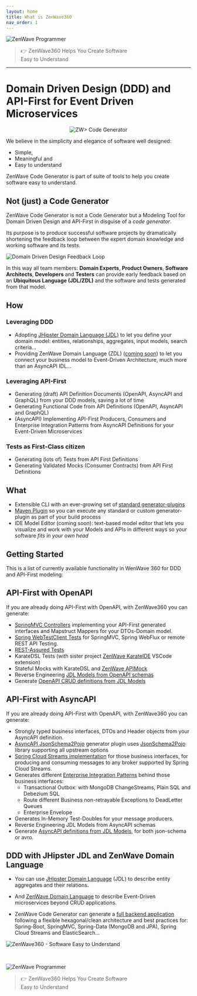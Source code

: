 ```yaml
---
layout: home
title: What is ZenWave360
nav_order: 1
---
```


<div class="buddha-blockquote">
    <img src="resources/laptop-buddha.png" alt="ZenWave Programmer">
    <blockquote> <p>👉 ZenWave360 Helps You Create Software<br/> Easy to Understand</p> </blockquote>
</div>
<hr/>

<h1 class="home-h1">
Domain Driven Design (DDD) and API-First for Event Driven Microservices
</h1>


<p align="center">
  <img src="resources/code-generator-logo.excalidraw.svg" alt="ZW> Code Generator" />
</p>

We believe in the <span class="tag-cloud">simplicity</span> and <span class="tag-cloud">elegance</span> of <span class="tag-cloud">software well designed</span>:

<ul class="check"> 
    <li>Simple,</li>
    <li>Meaningful and</li>
    <li>Easy to understand</li>
</ul>

<span class="tag-cloud">ZenWave Code Generator</span> is part of suite of tools to help you create software easy to understand.

## Not (just) a Code Generator

ZenWave Code Generator is not a Code Generator but a <span class="tag-cloud">Modeling Tool</span> for Domain Driven Design and API-First in disguise of a _code generator_.

Its purpose is to produce successful software projects by <span class="tag-cloud">dramatically shortening the feedback loop</span> between the expert domain knowledge and working software and its tests.

![Domain Driven Design Feedback Loop](https://zenwave360.github.io/zenwave-code-generator/docs/ZenWave-360-DDD-Feedback-Loop-with-ZW-Products.excalidraw.svg)

In this way all team members: **Domain Experts**, **Product Owners**, **Software Architects**, **Developers** and **Testers** can provide early feedback based on an **Ubiquitous Language (JDL/ZDL)** and the software and tests generated from that model.
  
<div class="check"  markdown="1">

## How

### Leveraging <span class="tag-cloud">DDD</span>

- Adopting [JHipster Domain Language (JDL)](https://www.jhipster.tech/jdl/intro) to let you define your domain model: entities, relationships, aggregates, input models, search criteria...
- Providing ZenWave Domain Language (<span class="tag-cloud">ZDL</span>) ([coming soon](Domain-Driven-Design/ZDL-Domain-Language)) to let you connect your business model to Event-Driven Architecture, much more than an AsyncAPI IDL...

### Leveraging <span class="tag-cloud">API-First</span>

- Generating (draft) API Definition Documents (OpenAPI, AsyncAPI and GraphQL) from your DDD models, saving a lot of time
- Generating Functional Code from API Definitions (OpenAPI, AsyncAPI and GraphQL)
- (AsyncAPI) Implementing API-First Producers, Consumers and Enterprise Integration Patterns from AsyncAPI Definitions for your Event-Driven Microservices

### <span class="tag-cloud">Tests as First-Class</span> citizen

- Generating (lots of) Tests from API First Definitions
- Generating Validated Mocks (Consumer Contracts) from API First Definitions

## What

- Extensible CLI with an ever-growing set of [standard generator-plugins](ZenWave-Code-Generator/CLI#list-of-available-plugins)
- [Maven Plugin](ZenWave-Code-Generator/Maven-Plugin) so you can execute any standard or custom generator-plugin as part of your build process
- IDE Model Editor (coming soon): text-based model editor that lets you visualize and work with your Models and APIs in different ways so your software _fits in your own head_


## Getting Started

This is a list of currently available functionality in WenWave 360 for DDD and API-First modeling:

## API-First with OpenAPI

If you are already doing API-First with OpenAPI, with ZenWave360 you can generate:

- [SpringMVC Controllers](/zenwave-code-generator/plugins/jdl-openapi-controllers/) implementing your API-First generated interfaces and Mapstruct Mappers for your DTOs-Domain model.
- [Spring WebTestClient Tests](https://zenwave360.github.io/zenwave-code-generator/plugins/openapi-spring-webtestclient/) for SpringMVC, Spring WebFlux or remote REST API Testing.
- [REST-Assured Tests](https://zenwave360.github.io/zenwave-code-generator/plugins/openapi-rest-assured/)
- KarateDSL Tests (with sister project [ZenWave KarateIDE](https://github.com/ZenWave360/karate-ide) VSCode extension)
- Stateful Mocks with KarateDSL and [ZenWave APIMock](https://github.com/ZenWave360/zenwave-apimock)
- Reverse Engineering [JDL Models from OpenAPI schemas](https://zenwave360.github.io/zenwave-code-generator/plugins/jdl-to-openapi/#openapi-to-jdl)
- Generate [OpenAPI CRUD definitions from JDL Models](https://zenwave360.github.io/zenwave-code-generator/plugins/jdl-to-openapi/)

## API-First with AsyncAPI

If you are already doing API-First with OpenAPI, with ZenWave360 you can generate:

- Strongly typed business interfaces, DTOs and Header objects from your AsyncAPI definition.
- [AsyncAPI JsonSchema2Pojo](https://zenwave360.github.io/zenwave-code-generator/plugins/asyncapi-jsonschema2pojo/) generator plugin uses [JsonSchema2Pojo](https://www.jsonschema2pojo.org/) library supporting all upstream options
- [Spring Cloud Streams implementation](https://zenwave360.github.io/zenwave-code-generator/plugins/asyncapi-spring-cloud-streams3/) for those business interfaces, for producing and consuming messages to any broker supported by Spring Cloud Streams.
- Generates different [Enterprise Integration Patterns](Event-Driven-Architectures/Enterprise-Integration-Patterns/) behind those business interfaces:
  - Transactional Outbox: with MongoDB ChangeStreams, Plain SQL and Debezium SQL
  - Route different Business non-retrayable Exceptions to DeadLetter Queues
  - Enterprise Envelope
- Generates In-Memory Test-Doubles for your message producers.
- Reverse Engineering JDL Models from AsyncAPI schemas
- Generate [AsyncAPI definitions from JDL Models](https://zenwave360.github.io/zenwave-code-generator/plugins/jdl-to-asyncapi/), for both json-schema or avro.

## DDD with JHipster JDL and ZenWave Domain Language

- You can use [JHipster Domain Language](Domain-Driven-Design/JDL-Domain-Language) (JDL) to describe entity aggregates and their relations.

- And [ZenWave Domain Language](Domain-Driven-Design/ZDL-Domain-Language) to describe Event-Driven microservices beyond CRUD applications.

- ZenWave Code Generator can generate a [full backend application](https://zenwave360.github.io/zenwave-code-generator/) following a flexible hexagonal/clean architecture and best practices for: Spring-Boot, SpringMVC, Spring-Data (MongoDB and JPA), Spring Cloud Streams and ElasticSearch...

</div>

![ZenWave360 - Software Easy to Understand](/resources/ZenWave360-Software_Easy_To_Understand.png)

<p>&nbsp;</p>
<div class="buddha-blockquote">
    <img src="resources/laptop-buddha.png" alt="ZenWave Programmer">
    <blockquote> <p>👉 ZenWave360 Helps You Create Software<br/> Easy to Understand</p> </blockquote>
</div>
